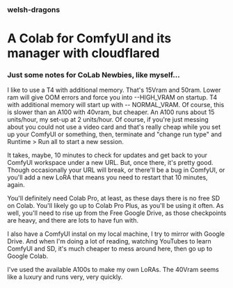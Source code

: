 ### welsh-dragons
# A Colab for ComfyUI and its manager with cloudflared
### Just some notes for CoLab Newbies, like myself...

I like to use a T4 with additional memory. That's 15Vram and 50ram. Lower ram will give OOM errors and force you into --HIGH_VRAM on startup. T4 with additional memory will start up with -- NORMAL_VRAM. Of course, this is slower than an A100 with 40vram, but cheaper. An A100 runs about 15 units/hour, my set-up at 2 units/hour. Of course, if you're just messing about you could not use a video card and that's really cheap while you set up your ComfyUI or something, then, terminate and "change run type" and Runtime > Run all to start a new session.

It takes, maybe, 10 minutes to check for updates and get back to your ComfyUI workspace under a new URL. But, once there, it's pretty good. Though occasionally your URL will break, or there'll be a bug in ComfyUI, or you'll add a new LoRA that means you need to restart that 10 minutes, again.

You'll definitely need Colab Pro, at least, as these days there is no free SD on Colab. You'll likely go up to Colab Pro Plus, as you'll be using it often. As well, you'll need to rise up from the Free Google Drive, as those checkpoints are heavy, and there are lots to have fun with.

I also have a ComfyUI instal on my local machine, I try to mirror with Google Drive. And when I'm doing a lot of reading, watching YouTubes to learn ComfyUI and SD, it's much cheaper to mess around here, then go up to Google Colab.

I've used the available A100s to make my own LoRAs. The 40Vram seems like a luxury and runs very, very quickly.
